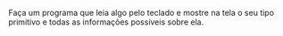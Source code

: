 Faça um programa que leia algo pelo teclado e mostre na tela o seu tipo primitivo e todas as informações possíveis sobre ela.
